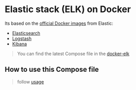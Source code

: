 # Elastic stack (ELK) on Docker

Its based on the [official Docker images][elastic-docker] from Elastic:

- [Elasticsearch](https://github.com/elastic/elasticsearch/tree/main/distribution/docker)
- [Logstash](https://github.com/elastic/logstash/tree/main/docker)
- [Kibana](https://github.com/elastic/kibana/tree/main/src/dev/build/tasks/os_packages/docker_generator)


> You can find the latest Compose file in the [docker-elk](https://github.com/deviantony/docker-elk/blob/main/docker-compose.yml)

[elastic-docker]: https://www.docker.elastic.co/

## How to use this Compose file

> follow [usage](https://github.com/deviantony/docker-elk/blob/main/README.md#usage)
